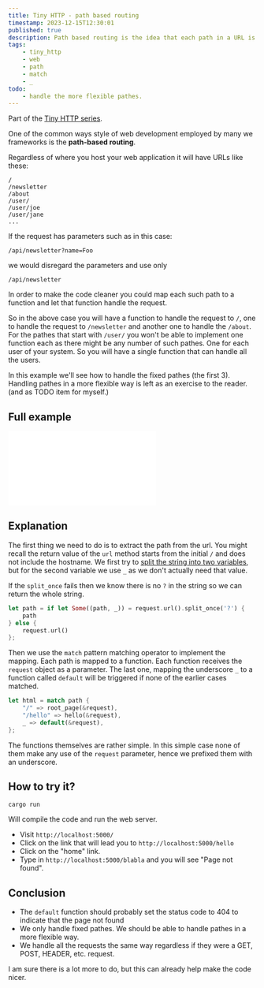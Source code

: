 ```yaml
---
title: Tiny HTTP - path based routing
timestamp: 2023-12-15T12:30:01
published: true
description: Path based routing is the idea that each path in a URL is mapped to a function and that function handles the request.
tags:
    - tiny_http
    - web
    - path
    - match
    - _
todo:
    - handle the more flexible pathes.
---
```


Part of the [Tiny HTTP series](/tiny-http).

One of the common ways style of web development employed by many we frameworks is the **path-based routing**.

Regardless of where you host your web application it will have URLs like these:

```
/
/newsletter
/about
/user/
/user/joe
/user/jane
...
```

If the request has parameters such as in this case:

```
/api/newsletter?name=Foo
```

we would disregard the parameters and use only

```
/api/newsletter
```

In order to make the code cleaner you could map each such path to a function and let that function handle the request.

So in the above case you will have a function to handle the request to `/`, one to handle the request to `/newsletter` and another one to handle the `/about`.
For the pathes that start with `/user/` you won't be able to implement one function each as there might be any number of such pathes. One for each user of your system.
So you will have a single function that can handle all the users.

In this example we'll see how to handle the fixed pathes (the first 3). Handling pathes in a more flexible way is left as an exercise to the reader. (and as TODO item for myself.)

## Full example

![](examples/tiny-http/path-based-routing/src/main.rs)

## Explanation

The first thing we need to do is to extract the path from the url. You might recall the return value of the `url` method starts from the initial `/`
and does not include the hostname. We first try to [split the string into two variables](/split-string-into-two-variables), but for the second variable
we use `_` as we don't actually need that value.

If the `split_once` fails then we know there is no `?` in the string so we can return the whole string.

```rust
let path = if let Some((path, _)) = request.url().split_once('?') {
    path
} else {
    request.url()
};
```

Then we use the `match` pattern matching operator to implement the mapping. Each path is mapped to a function. Each function receives the `request` object as a parameter.
The last one, mapping the underscore `_` to a function called `default` will be triggered if none of the earlier cases matched.


```rust
let html = match path {
    "/" => root_page(&request),
    "/hello" => hello(&request),
    _ => default(&request),
};
```

The functions themselves are rather simple. In this simple case none of them make any use of the `request` parameter, hence we prefixed them with an underscore.

## How to try it?

```
cargo run
```

Will compile the code and run the web server.

* Visit `http://localhost:5000/`
* Click on the link that will lead you to `http://localhost:5000/hello`
* Click on the "home" link.
* Type in `http://localhost:5000/blabla` and you will see "Page not found".

## Conclusion

* The `default` function should probably set the status code to 404 to indicate that the page not found
* We only handle fixed pathes. We should be able to handle pathes in a more flexible way.
* We handle all the requests the same way regardless if they were a GET, POST, HEADER, etc. request.

I am sure there is a lot more to do, but this can already help make the code nicer.


